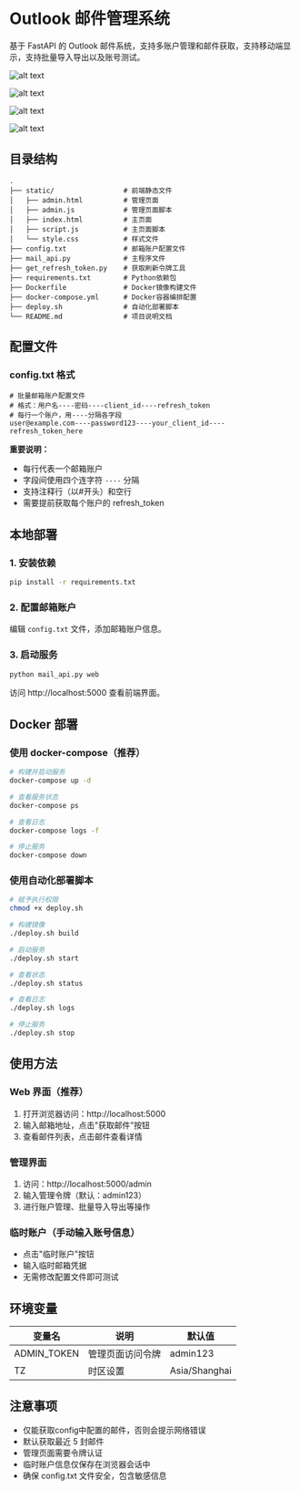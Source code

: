 # Outlook 邮件管理系统

基于 FastAPI 的 Outlook 邮件系统，支持多账户管理和邮件获取，支持移动端显示，支持批量导入导出以及账号测试。

![alt text](static/image.png)

![alt text](static/image2.png)

![alt text](static/image3.png)

![alt text](static/image4.png)

## 目录结构

```
.
├── static/                 # 前端静态文件
│   ├── admin.html          # 管理页面
│   ├── admin.js            # 管理页面脚本
│   ├── index.html          # 主页面
│   ├── script.js           # 主页面脚本
│   └── style.css           # 样式文件
├── config.txt              # 邮箱账户配置文件
├── mail_api.py             # 主程序文件
├── get_refresh_token.py    # 获取刷新令牌工具
├── requirements.txt        # Python依赖包
├── Dockerfile              # Docker镜像构建文件
├── docker-compose.yml      # Docker容器编排配置
├── deploy.sh               # 自动化部署脚本
└── README.md               # 项目说明文档
```

## 配置文件

### config.txt 格式

```
# 批量邮箱账户配置文件
# 格式：用户名----密码----client_id----refresh_token
# 每行一个账户，用----分隔各字段
user@example.com----password123----your_client_id----refresh_token_here
```

**重要说明：**
- 每行代表一个邮箱账户
- 字段间使用四个连字符 `----` 分隔
- 支持注释行（以#开头）和空行
- 需要提前获取每个账户的 refresh_token

## 本地部署

### 1. 安装依赖

```bash
pip install -r requirements.txt
```

### 2. 配置邮箱账户

编辑 `config.txt` 文件，添加邮箱账户信息。

### 3. 启动服务

```bash
python mail_api.py web
```

访问 http://localhost:5000 查看前端界面。

## Docker 部署

### 使用 docker-compose（推荐）

```bash
# 构建并启动服务
docker-compose up -d

# 查看服务状态
docker-compose ps

# 查看日志
docker-compose logs -f

# 停止服务
docker-compose down
```

### 使用自动化部署脚本

```bash
# 赋予执行权限
chmod +x deploy.sh

# 构建镜像
./deploy.sh build

# 启动服务
./deploy.sh start

# 查看状态
./deploy.sh status

# 查看日志
./deploy.sh logs

# 停止服务
./deploy.sh stop
```

## 使用方法

### Web 界面（推荐）

1. 打开浏览器访问：http://localhost:5000
2. 输入邮箱地址，点击"获取邮件"按钮
3. 查看邮件列表，点击邮件查看详情

### 管理界面

1. 访问：http://localhost:5000/admin
2. 输入管理令牌（默认：admin123）
3. 进行账户管理、批量导入导出等操作

### 临时账户（手动输入账号信息）

- 点击"临时账户"按钮
- 输入临时邮箱凭据
- 无需修改配置文件即可测试

## 环境变量

| 变量名 | 说明 | 默认值 |
|--------|------|--------|
| ADMIN_TOKEN | 管理页面访问令牌 | admin123 |
| TZ | 时区设置 | Asia/Shanghai |

## 注意事项
- 仅能获取config中配置的邮件，否则会提示网络错误
- 默认获取最近 5 封邮件
- 管理页面需要令牌认证
- 临时账户信息仅保存在浏览器会话中
- 确保 config.txt 文件安全，包含敏感信息